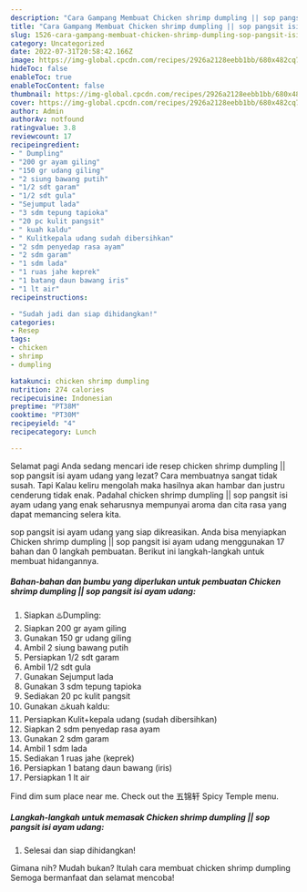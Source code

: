 ```yaml
---
description: "Cara Gampang Membuat Chicken shrimp dumpling || sop pangsit isi ayam udangAnti Ribet"
title: "Cara Gampang Membuat Chicken shrimp dumpling || sop pangsit isi ayam udangAnti Ribet"
slug: 1526-cara-gampang-membuat-chicken-shrimp-dumpling-sop-pangsit-isi-ayam-udanganti-ribet
category: Uncategorized
date: 2022-07-31T20:58:42.166Z
image: https://img-global.cpcdn.com/recipes/2926a2128eebb1bb/680x482cq70/chicken-shrimp-dumpling-sop-pangsit-isi-ayam-udang-foto-resep-utama.jpg
hideToc: false
enableToc: true
enableTocContent: false
thumbnail: https://img-global.cpcdn.com/recipes/2926a2128eebb1bb/680x482cq70/chicken-shrimp-dumpling-sop-pangsit-isi-ayam-udang-foto-resep-utama.jpg
cover: https://img-global.cpcdn.com/recipes/2926a2128eebb1bb/680x482cq70/chicken-shrimp-dumpling-sop-pangsit-isi-ayam-udang-foto-resep-utama.jpg
author: Admin
authorAv: notfound
ratingvalue: 3.8
reviewcount: 17
recipeingredient:
- " Dumpling"
- "200 gr ayam giling"
- "150 gr udang giling"
- "2 siung bawang putih"
- "1/2 sdt garam"
- "1/2 sdt gula"
- "Sejumput lada"
- "3 sdm tepung tapioka"
- "20 pc kulit pangsit"
- " kuah kaldu"
- " Kulitkepala udang sudah dibersihkan"
- "2 sdm penyedap rasa ayam"
- "2 sdm garam"
- "1 sdm lada"
- "1 ruas jahe keprek"
- "1 batang daun bawang iris"
- "1 lt air"
recipeinstructions:

- "Sudah jadi dan siap dihidangkan!"
categories:
- Resep
tags:
- chicken
- shrimp
- dumpling

katakunci: chicken shrimp dumpling 
nutrition: 274 calories
recipecuisine: Indonesian
preptime: "PT38M"
cooktime: "PT30M"
recipeyield: "4"
recipecategory: Lunch

---
```



Selamat pagi Anda sedang mencari ide resep chicken shrimp dumpling || sop pangsit isi ayam udang yang lezat? Cara membuatnya sangat tidak susah. Tapi Kalau keliru mengolah maka hasilnya akan hambar dan justru cenderung tidak enak. Padahal chicken shrimp dumpling || sop pangsit isi ayam udang yang enak seharusnya mempunyai aroma dan cita rasa yang dapat memancing selera kita.



 sop pangsit isi ayam udang yang siap dikreasikan. Anda bisa menyiapkan Chicken shrimp dumpling || sop pangsit isi ayam udang menggunakan 17 bahan dan 0 langkah pembuatan. Berikut ini langkah-langkah untuk membuat hidangannya.

<!--inarticleads1-->

##### Bahan-bahan dan bumbu yang diperlukan untuk pembuatan Chicken shrimp dumpling || sop pangsit isi ayam udang:

1. Siapkan  ♨️Dumpling:
1. Siapkan 200 gr ayam giling
1. Gunakan 150 gr udang giling
1. Ambil 2 siung bawang putih
1. Persiapkan 1/2 sdt garam
1. Ambil 1/2 sdt gula
1. Gunakan Sejumput lada
1. Gunakan 3 sdm tepung tapioka
1. Sediakan 20 pc kulit pangsit
1. Gunakan  ♨️kuah kaldu:
1. Persiapkan  Kulit+kepala udang (sudah dibersihkan)
1. Siapkan 2 sdm penyedap rasa ayam
1. Gunakan 2 sdm garam
1. Ambil 1 sdm lada
1. Sediakan 1 ruas jahe (keprek)
1. Persiapkan 1 batang daun bawang (iris)
1. Persiapkan 1 lt air


Find dim sum place near me. Check out the 五锦轩 Spicy Temple menu. 

<!--inarticleads2-->

##### Langkah-langkah untuk memasak Chicken shrimp dumpling || sop pangsit isi ayam udang:


1. Selesai dan siap dihidangkan!



Gimana nih? Mudah bukan? Itulah cara membuat chicken shrimp dumpling  Semoga bermanfaat dan selamat mencoba!
